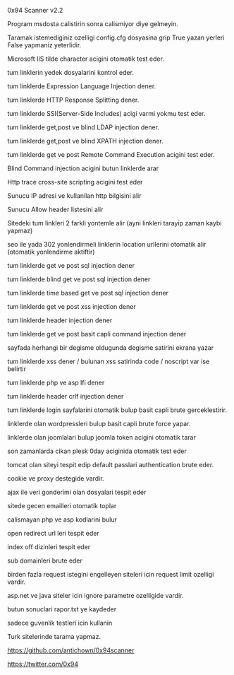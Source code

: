 0x94 Scanner v2.2

Program msdosta calistirin sonra calismiyor diye gelmeyin.

Taramak istemediginiz ozelligi config.cfg dosyasina grip True yazan yerleri False yapmaniz yeterlidir.

Microsoft IIS tilde character acigini otomatik test eder.

tum linklerin yedek dosyalarini kontrol eder.

tum linklerde Expression Language Injection dener.

tum linklerde HTTP Response Splitting dener.

tum linklerde SSI(Server-Side Includes) acigi varmi yokmu test eder.

tum linklerde get,post ve blind LDAP injection dener.

tum linklerde get,post ve blind XPATH injection dener.

tum linklerde get ve post Remote Command Execution acigini test eder.

Blind Command injection acigini butun linklerde arar

Http trace cross-site scripting acigini test eder

Sunucu IP adresi ve kullanilan http bilgisini alir

Sunucu Allow header listesini alir

Sitedeki tum linkleri 2 farkli yontemle alir (ayni linkleri tarayip zaman kaybi yapmaz)

seo ile yada 302 yonlendirmeli linklerin location urllerini otomatik alir (otomatik yonlendirme aktiftir)

tum linklerde get ve post sql injection dener

tum linklerde blind get ve post sql injection dener

tum linklerde time based get ve post sql injection dener

tum linklerde get ve post xss injection dener

tum linklerde header injection dener

tum linklerde get ve post basit capli command injection dener

sayfada herhangi bir degisme oldugunda degisme satirini ekrana yazar

tum linklerde xss dener / bulunan xss satirinda code / noscript var ise belirtir

tum linklerde php ve asp lfi dener

tum linklerde header crlf injection dener

tum linklerde login sayfalarini otomatik bulup basit capli brute gerceklestirir.

linklerde olan wordpressleri bulup basit capli brute force yapar.

linklerde olan joomlalari bulup joomla token acigini otomatik tarar

son zamanlarda cikan plesk 0day aciginida otomatik test eder

tomcat olan siteyi tespit edip default passlari authentication brute eder.

cookie ve proxy destegide vardir.

ajax ile veri gonderimi olan dosyalari tespit eder

sitede gecen emailleri otomatik toplar

calismayan php ve asp kodlarini bulur

open redirect url leri tespit eder

index off dizinleri tespit eder

sub domainleri brute eder

birden fazla request istegini engelleyen siteleri icin request limit ozelligi vardir.

asp.net ve java siteler icin ignore parametre ozelligide vardir.

butun sonuclari rapor.txt ye kaydeder

sadece guvenlik testleri icin kullanin

Turk sitelerinde tarama yapmaz.

https://github.com/antichown/0x94scanner

https://twitter.com/0x94

